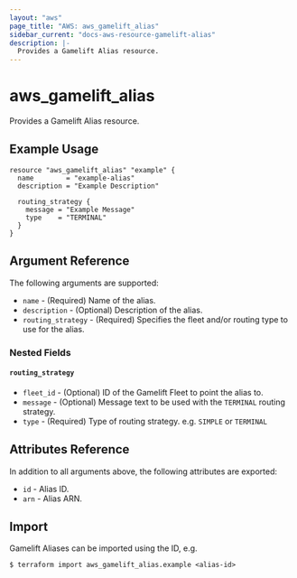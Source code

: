 ```yaml
---
layout: "aws"
page_title: "AWS: aws_gamelift_alias"
sidebar_current: "docs-aws-resource-gamelift-alias"
description: |-
  Provides a Gamelift Alias resource.
---
```


# aws_gamelift_alias

Provides a Gamelift Alias resource.

## Example Usage

```hcl
resource "aws_gamelift_alias" "example" {
  name        = "example-alias"
  description = "Example Description"

  routing_strategy {
    message = "Example Message"
    type    = "TERMINAL"
  }
}
```

## Argument Reference

The following arguments are supported:

* `name` - (Required) Name of the alias.
* `description` - (Optional) Description of the alias.
* `routing_strategy` - (Required) Specifies the fleet and/or routing type to use for the alias.

### Nested Fields

#### `routing_strategy`

* `fleet_id` - (Optional) ID of the Gamelift Fleet to point the alias to.
* `message` - (Optional) Message text to be used with the `TERMINAL` routing strategy.
* `type` - (Required) Type of routing strategy. e.g. `SIMPLE` or `TERMINAL`

## Attributes Reference

In addition to all arguments above, the following attributes are exported:

* `id` - Alias ID.
* `arn` - Alias ARN.

## Import

Gamelift Aliases can be imported using the ID, e.g.

```
$ terraform import aws_gamelift_alias.example <alias-id>
```

